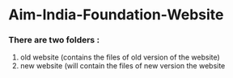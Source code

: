 # Aim-India-Foundation-Website

### There are two folders :

  1. old website (contains the files of old version of the website)
  2. new website (will contain the files of new version the website
